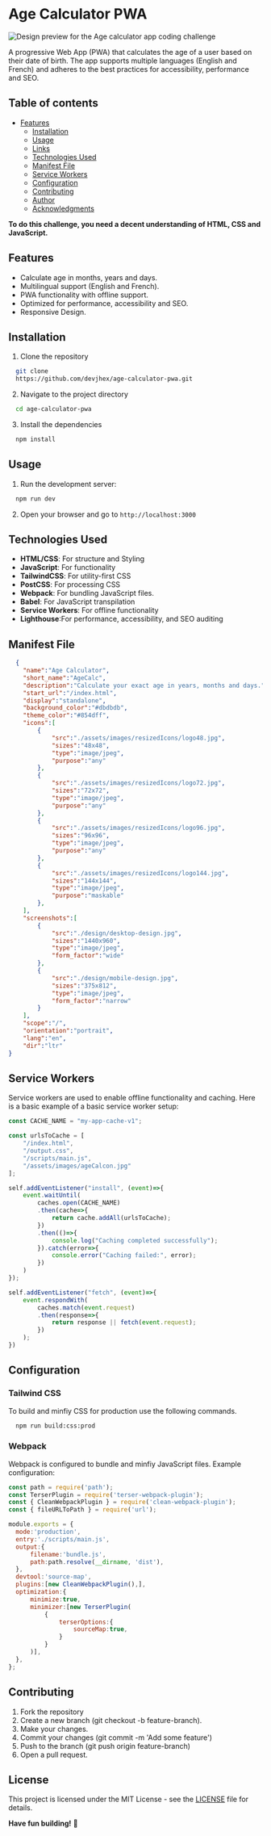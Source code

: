 # Age Calculator PWA

![Design preview for the Age calculator app coding challenge](./age-calculator-pwa/design/desktop-preview.jpg)

A progressive Web App (PWA) that calculates the age of a user based on their date of birth.
The app supports multiple languages (English and French) and adheres to the best practices for accessibility, performance and SEO.

## Table of contents

- [Features](#features)
  - [Installation](#installation)
  - [Usage](#usage)
  - [Links](#links)
  - [Technologies Used](#technologies-used)
  - [Manifest File](#manifest-file)
  - [Service Workers](#service-workers)
  - [Configuration](#configuration)
  - [Contributing](#contributing)
  - [Author](#author)
  - [Acknowledgments](#acknowledgments)

**To do this challenge, you need a decent understanding of HTML, CSS and JavaScript.**

## Features
- Calculate age in months, years and days.
- Multilingual support (English and French).
- PWA functionality with offline support.
- Optimized for performance, accessibility and SEO.
- Responsive Design.

## Installation

1. Clone the repository
```bash
  git clone
  https://github.com/devjhex/age-calculator-pwa.git
```
2. Navigate to the project directory
```bash
  cd age-calculator-pwa
```
3. Install the dependencies
```bash
  npm install
```


## Usage
1. Run the development server:
```bash
  npm run dev
```
2. Open your browser and go to `http://localhost:3000` 

## Technologies Used

- **HTML/CSS**: For structure and Styling
- **JavaScript**: For functionality
- **TailwindCSS**: For utility-first CSS
- **PostCSS**: For processing CSS
- **Webpack**: For bundling JavaScript files.
- **Babel**: For JavaScript transpilation
- **Service Workers**: For offline functionality
- **Lighthouse**:For performance, accessibility, and SEO auditing

## Manifest File
```json
  {
    "name":"Age Calculator",
    "short_name":"AgeCalc",
    "description":"Calculate your exact age in years, months and days.",
    "start_url":"/index.html",
    "display":"standalone",
    "background_color":"#dbdbdb",
    "theme_color":"#854dff",
    "icons":[
        {
            "src":"./assets/images/resizedIcons/logo48.jpg",
            "sizes":"48x48",
            "type":"image/jpeg",
            "purpose":"any"
        },
        {
            "src":"./assets/images/resizedIcons/logo72.jpg",
            "sizes":"72x72",
            "type":"image/jpeg",
            "purpose":"any"
        },
        {
            "src":"./assets/images/resizedIcons/logo96.jpg",
            "sizes":"96x96",
            "type":"image/jpeg",
            "purpose":"any"
        },
        {
            "src":"./assets/images/resizedIcons/logo144.jpg",
            "sizes":"144x144",
            "type":"image/jpeg",
            "purpose":"maskable"
        },
    ],
    "screenshots":[
        {
            "src":"./design/desktop-design.jpg",
            "sizes":"1440x960",
            "type":"image/jpeg",
            "form_factor":"wide"
        },
        {
            "src":"./design/mobile-design.jpg",
            "sizes":"375x812",
            "type":"image/jpeg",
            "form_factor":"narrow"
        }
    ],
    "scope":"/",
    "orientation":"portrait",
    "lang":"en",
    "dir":"ltr"
}
```

## Service Workers
Service workers are used to enable offline functionality and caching. Here is a basic example of a basic service worker setup:
```js
const CACHE_NAME = "my-app-cache-v1";

const urlsToCache = [
    "/index.html",
    "/output.css",
    "/scripts/main.js",
    "/assets/images/ageCalcon.jpg"
];

self.addEventListener("install", (event)=>{
    event.waitUntil(
        caches.open(CACHE_NAME)
        .then(cache=>{
            return cache.addAll(urlsToCache);
        })
        .then(()=>{
            console.log("Caching completed successfully");
        }).catch(error=>{
            console.error("Caching failed:", error);
        })
    )
});

self.addEventListener("fetch", (event)=>{
    event.respondWith(
        caches.match(event.request)
        .then(response=>{
            return response || fetch(event.request);
        })
    );
})
```


## Configuration
  ### Tailwind CSS
  To build and minfiy CSS for production use the following commands.
```bash
  npm run build:css:prod
```
  ### Webpack
  Webpack is configured to bundle and minfiy JavaScript files. Example configuration:

  ```js
const path = require('path');
const TerserPlugin = require('terser-webpack-plugin');
const { CleanWebpackPlugin } = require('clean-webpack-plugin');
const { fileURLToPath } = require('url');

module.exports = {
    mode:'production',
    entry:'./scripts/main.js',
    output:{
        filename:'bundle.js',
        path:path.resolve(__dirname, 'dist'),
    },
    devtool:'source-map',
    plugins:[new CleanWebpackPlugin(),],
    optimization:{
        minimize:true,
        minimizer:[new TerserPlugin(
            {
                terserOptions:{
                    sourceMap:true,
                }
            }
        )],
    },
};
```

## Contributing
1. Fork the repository
2. Create a new branch (git checkout -b feature-branch).
3. Make your changes.
4. Commit your changes (git commit -m 'Add some feature')
5. Push to the branch (git push origin feature-branch)
6. Open a pull request.

## License
This project is licensed under the MIT License - see the [LICENSE](./LICENSE) file for details.

**Have fun building!** 🚀


